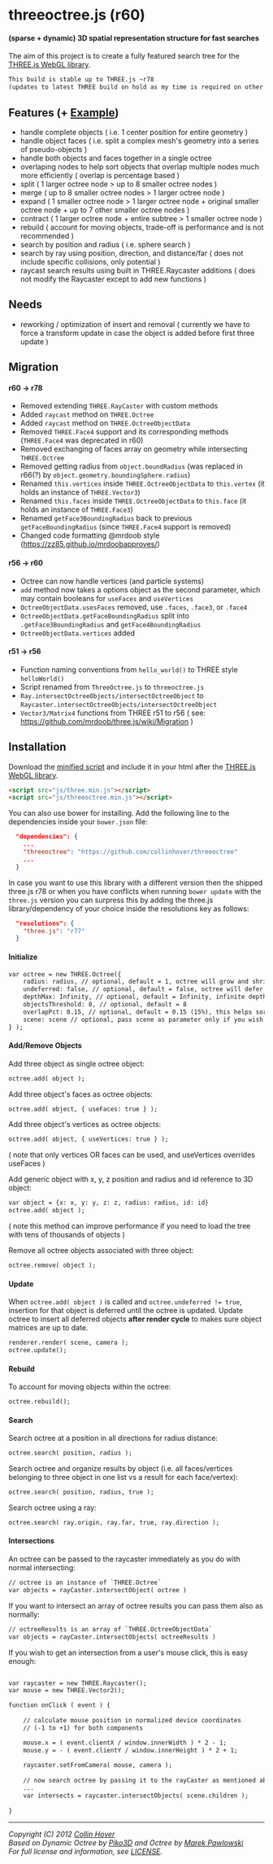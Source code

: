 ﻿threeoctree.js (r60)
========

#### (sparse + dynamic) 3D spatial representation structure for fast searches ####

The aim of this project is to create a fully featured search tree for the [THREE.js WebGL library](http://mrdoob.github.com/three.js/).   
  
```html
This build is stable up to THREE.js ~r78
(updates to latest THREE build on hold as my time is required on other projects)  
```
  
## Features (+ [Example](http://collinhover.github.com/threeoctree))

* handle complete objects ( i.e. 1 center position for entire geometry )
* handle object faces ( i.e. split a complex mesh's geometry into a series of pseudo-objects )
* handle both objects and faces together in a single octree
* overlaping nodes to help sort objects that overlap multiple nodes much more efficiently ( overlap is percentage based )
* split ( 1 larger octree node > up to 8 smaller octree nodes )
* merge ( up to 8 smaller octree nodes > 1 larger octree node )
* expand ( 1 smaller octree node > 1 larger octree node + original smaller octree node + up to 7 other smaller octree nodes ) 
* contract ( 1 larger octree node + entire subtree > 1 smaller octree node )
* rebuild ( account for moving objects, trade-off is performance and is not recommended )
* search by position and radius ( i.e. sphere search )
* search by ray using position, direction, and distance/far ( does not include specific collisions, only potential )
* raycast search results using built in THREE.Raycaster additions ( does not modify the Raycaster except to add new functions )
    
## Needs

* reworking / optimization of insert and removal ( currently we have to force a transform update in case the object is added before first three update )

## Migration

#### r60 → r78  
- Removed extending `THREE.RayCaster` with custom methods
- Added `raycast` method on `THREE.Octree`
- Added `raycast` method on `THREE.OctreeObjectData`
- Removed `THREE.Face4` support and its corresponding methods (`THREE.Face4` was deprecated in r60)
- Removed exchanging of faces array on geometry while intersecting `THREE.Octree`
- Removed getting radius from `object.boundRadius` (was replaced in r66(?) by `object.geometry.boundingSphere.radius`)
- Renamed `this.vertices` inside `THREE.OctreeObjectData` to `this.vertex` (it holds an instance of `THREE.Vector3`)
- Renamed `this.faces` inside `THREE.OctreeObjectData` to `this.face` (it holds an instance of `THREE.Face3`)
- Renamed `getFace3BoundingRadius` back to previous `getFaceBoundingRadius` (since `THREE.Face4` support is removed)
- Changed code formatting @mrdoob style (https://zz85.github.io/mrdoobapproves/)

#### r56 → r60  
- Octree can now handle vertices (and particle systems)  
- `add` method now takes a options object as the second parameter, which may contain booleans for `useFaces` and `useVertices`  
- `OctreeObjectData.usesFaces` removed, use `.faces`, `.face3`, or `.face4`  
- `OctreeObjectData.getFaceBoundingRadius` split into `.getFace3BoundingRadius` and `getFace4BoundingRadius` 
- `OctreeObjectData.vertices` added

#### r51 → r56  
- Function naming conventions from `hello_world()` to THREE style `helloWorld()`  
- Script renamed from `ThreeOctree.js` to `threeoctree.js`  
- `Ray.intersectOctreeObjects/intersectOctreeObject` to `Raycaster.intersectOctreeObjects/intersectOctreeObject`  
- `Vector3/Matrix4` functions from THREE r51 to r56 ( see: https://github.com/mrdoob/three.js/wiki/Migration )  
  
## Installation

Download the [minified script](https://github.com/collinhover/threeoctree/blob/master/threeoctree.min.js) and include it in your html after the [THREE.js WebGL library](http://mrdoob.github.com/three.js/).

```html
<script src="js/three.min.js"></script>
<script src="js/threeoctree.min.js"></script>
```

You can also use bower for installing. Add the following line to the dependencies inside your `bower.json` file:
```json
  "dependencies": {
    ...
    "threeoctree": "https://github.com/collinhover/threeoctree"
    ...
  }
```
In case you want to use this library with a different version then the shipped three.js r78 or when you have conflicts when running `bower update` with the `three.js` version you can surpress this by adding the three.js library/dependency of your choice inside the resolutions key as follows:
```json
  "resolutions": {
    "three.js": "r77"
  }
```

#### Initialize

```html
var octree = new THREE.Octree({
	radius: radius, // optional, default = 1, octree will grow and shrink as needed
	undeferred: false, // optional, default = false, octree will defer insertion until you call octree.update();
	depthMax: Infinity, // optional, default = Infinity, infinite depth
	objectsThreshold: 8, // optional, default = 8
	overlapPct: 0.15, // optional, default = 0.15 (15%), this helps sort objects that overlap nodes
	scene: scene // optional, pass scene as parameter only if you wish to visualize octree
} );
```

#### Add/Remove Objects

Add three object as single octree object:  
  
```html
octree.add( object );
```
  
Add three object's faces as octree objects:  
  
```html
octree.add( object, { useFaces: true } );
```
  
Add three object's vertices as octree objects:  
  
```html
octree.add( object, { useVertices: true } );
```
( note that only vertices OR faces can be used, and useVertices overrides useFaces )

Add generic object with x, y, z position and radius and id reference to 3D object:

```html
var object = {x: x, y: y, z: z, radius: radius, id: id}
octree.add( object );
```
( note this method can improve performance if you need to load the tree with tens of thousands of objects )

Remove all octree objects associated with three object:  
  
```html
octree.remove( object );
```

#### Update
  
When `octree.add( object )` is called and `octree.undeferred != true`, insertion for that object is deferred until the octree is updated. Update octree to insert all deferred objects **after render cycle** to makes sure object matrices are up to date.  
```html
renderer.render( scene, camera );
octree.update();
```

#### Rebuild

To account for moving objects within the octree:  
```html
octree.rebuild();
```
  
#### Search

Search octree at a position in all directions for radius distance:  
  
```html
octree.search( position, radius );
```

Search octree and organize results by object (i.e. all faces/vertices belonging to three object in one list vs a result for each face/vertex):  
  
```html
octree.search( position, radius, true );
```

Search octree using a ray:  
  
```html
octree.search( ray.origin, ray.far, true, ray.direction );
```

#### Intersections

An octree can be passed to the raycaster immediately as you do with normal intersecting: 
  
```html
// octree is an instance of `THREE.Octree`
var objects = rayCaster.intersectObject( octree )
```

If you want to intersect an array of octree results you can pass them also as normally:
 
```html
// octreeResults is an array of `THREE.OctreeObjectData`
var objects = rayCaster.intersectObjects( octreeResults )
```

If you wish to get an intersection from a user's mouse click, this is easy enough:

```html

var raycaster = new THREE.Raycaster();
var mouse = new THREE.Vector2();

function onClick ( event ) {
	
	// calculate mouse position in normalized device coordinates
    // (-1 to +1) for both components

    mouse.x = ( event.clientX / window.innerWidth ) * 2 - 1;
    mouse.y = - ( event.clientY / window.innerHeight ) * 2 + 1;		
	
	raycaster.setFromCamera( mouse, camera );	
	
	// now search octree by passing it to the rayCaster as mentioned above
	...
    var intersects = raycaster.intersectObjects( scene.children );
	
}
```

---
  
*Copyright (C) 2012 [Collin Hover](http://collinhover.com/)*  
*Based on Dynamic Octree by [Piko3D](http://www.piko3d.com/) and Octree by [Marek Pawlowski](pawlowski.it)*  
*For full license and information, see [LICENSE](https://collinhover.github.com/threeoctree/LICENSE).*   
